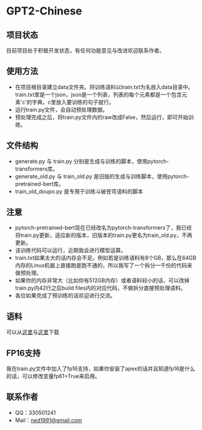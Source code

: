 # GPT2-Chinese

## 项目状态

目前项目处于积极开发状态，有任何功能意见与改进欢迎联系作者。

## 使用方法

- 在项目根目录建立data文件夹。将训练语料以train.txt为名放入data目录中。train.txt里是一个json，json是一个列表，列表的每个元素都是一个包含元素'c'的字典，c里放入要训练的句子就行。
- 运行train.py文件，会自动预处理数据。
- 预处理完成之后，将train.py文件内的raw改成False，然后运行，即可开始训练。

## 文件结构

- generate.py 与 train.py 分别是生成与训练的脚本，使用pytorch-transformers库。
- generate_old.py 与 train_old.py 是旧版的生成与训练脚本，使用pytorch-pretrained-bert库。
- train_old_doupo.py 是专用于训练斗破苍穹语料的脚本

## 注意

- pytorch-pretrained-bert现在已经改名为pytorch-transformers了，我已经将train.py更新，适应新的版本，旧版本的train.py更名为train_old.py，不再更新。
- 该训练代码可以运行，近期我会进行模型运算。
- train.txt如果太大的话内存会不足。例如若是训练语料有8个GB，那么在64GB内存的Linux机器上直接跑是跑不通的，所以我写了一个拆分一千份的代码来做预处理。
- 如果你的内存非常大（比如你有512GB内存）或者语料较小的话，可以改掉train.py内42行之后build files内的对应代码，不做拆分直接预处理语料。
- 各位如果完成了预训练的话欢迎进行交流。

## 语料

可以从[这里](https://github.com/brightmart/nlp_chinese_corpus)与[这里](http://thuctc.thunlp.org/#获取链接)下载

## FP16支持

我在train.py文件中加入了fp16支持，如果你安装了apex的话并且知道fp16是什么的话，可以修改变量fp61=True来启用。

## 联系作者

 - QQ：330501241
 - Mail：ned1991@gmail.com